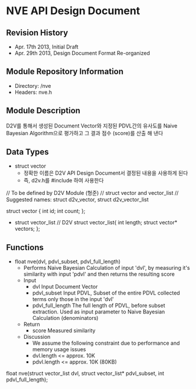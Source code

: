 NVE API Design Document
=======================

Revision History
----------------
- Apr. 17th 2013, Initial Draft
- Apr. 29th 2013, Design Document Format Re-organized


Module Repository Information
-----------------------------
- Directory: <src>/nve
- Headers: nve.h


Module Description
------------------
D2V를 통해서 생성된 Document Vector와 지정된 PDVL간의 유사도를 Naive Bayesian Algorithm으로 평가하고 그 결과 점수 (score)를 산출 해 낸다

Data Types
----------
- struct vector
    - 정확한 이름은 D2V API Design Document서 결정된 내용을 사용하게 된다
    - 즉, d2v.h를 #include 하여 사용한다


// To be defined by D2V Module (형준)
// struct vector and vector_list
// Suggested names: struct d2v_vector, struct d2v_vector_list

struct vector {
	int id;
	int count;
};

- struct vector_list
// D2V
struct vector_list{
	int length;
	struct vector* vectors;
};

Functions
---------

- float nve(dvl, pdvl_subset, pdvl_full_length)
    - Performs Naive Bayesian Calculation of input 'dvl', by measuring it's similarity with input 'pdvl' and then returns the resulting score 
    - Input
        - dvl Input Document Vector
        - pdvl_subset Input PDVL, Subset of the entire PDVL collected terms only those in the input 'dvl'
        - pdvl_full_length The full length of PDVL, before subset extraction. Used as input parameter to Naive Bayesian Calculation (denominators) 
    - Return
        - score Measured similarity
    - Discussion
        - We assume the following constraint due to performance and memory usage issues 
        - dvl.length <= approx. 10K 
        - pdvl.length <= approx. 10K (80KB) 

float nve(struct vector_list dvl, struct vector_list* pdvl_subset, int pdvl_full_length);

